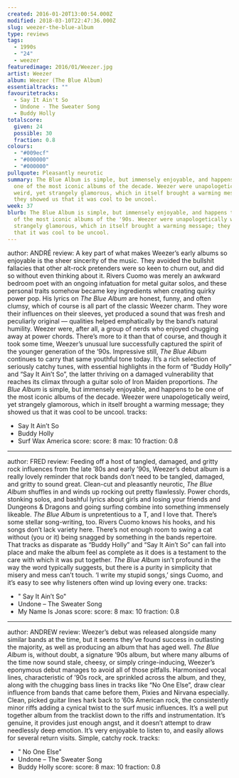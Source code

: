 ```yaml
---
created: 2016-01-20T13:00:54.000Z
modified: 2018-03-10T22:47:36.000Z
slug: weezer-the-blue-album
type: reviews
tags:
  - 1990s
  - "24"
  - weezer
featuredimage: 2016/01/Weezer.jpg
artist: Weezer
album: Weezer (The Blue Album)
essentialtracks: ""
favouritetracks:
  - Say It Ain't So
  - Undone - The Sweater Song
  - Buddy Holly
totalscore:
  given: 24
  possible: 30
  fraction: 0.8
colours:
  - "#009ecf"
  - "#000000"
  - "#000000"
pullquote: Pleasantly neurotic
summary: The Blue Album is simple, but immensely enjoyable, and happens to be
  one of the most iconic albums of the decade. Weezer were unapologetically
  weird, yet strangely glamorous, which in itself brought a warming message;
  they showed us that it was cool to be uncool.
week: 37
blurb: The Blue Album is simple, but immensely enjoyable, and happens to be one
  of the most iconic albums of the '90s. Weezer were unapologetically weird, yet
  strangely glamorous, which in itself brought a warming message; they showed us
  that it was cool to be uncool.
---
```

author: ANDRÉ
review: A key part of what makes Weezer’s early albums so enjoyable is the sheer
  sincerity of the music. They avoided the bullshit fallacies that other
  alt-rock pretenders were so keen to churn out, and did so without even
  thinking about it. Rivers Cuomo was merely an awkward bedroom poet with an
  ongoing infatuation for metal guitar solos, and these personal traits somehow
  became key ingredients when creating quirky power pop. His lyrics on *The Blue
  Album* are honest, funny, and often clumsy, which of course is all part of the
  classic Weezer charm. They wore their influences on their sleeves, yet
  produced a sound that was fresh and peculiarly original — qualities helped
  emphatically by the band’s natural humility. Weezer were, after all, a group
  of nerds who enjoyed chugging away at power chords. There’s more to it than
  that of course, and though it took some time, Weezer’s unusual lure
  successfully captured the spirit of the younger generation of the ‘90s.
  Impressive still, *The Blue Album* continues to carry that same youthful tone
  today. It’s a rich selection of seriously catchy tunes, with essential
  highlights in the form of “Buddy Holly” and “Say It Ain’t So”, the latter
  thriving on a damaged vulnerability that reaches its climax through a guitar
  solo of Iron Maiden proportions. *The Blue Album* is simple, but immensely
  enjoyable, and happens to be one of the most iconic albums of the decade.
  Weezer were unapologetically weird, yet strangely glamorous, which in itself
  brought a warming message; they showed us that it was cool to be uncool.
tracks:
  - Say It Ain’t So
  - ­Buddy Holly
  - ­Surf Wax America
score:
  score: 8
  max: 10
  fraction: 0.8
---
author: FRED
review: Feeding off a host of tangled, damaged, and gritty rock influences from
  the late ’80s and early ’90s, Weezer’s debut album is a really lovely reminder
  that rock bands don’t need to be tangled, damaged, and gritty to sound great.
  Clean-cut and pleasantly neurotic, *The Blue Album* shuffles in and winds up
  rocking out pretty flawlessly. Power chords, stonking solos, and bashful
  lyrics about girls and losing your friends and Dungeons & Dragons and going
  surfing combine into something immensely likeable. *The Blue Album* is
  unpretentious to a T, and I love that. There’s some stellar song-writing, too.
  Rivers Cuomo knows his hooks, and his songs don’t lack variety here. There’s
  not enough room to swing a cat without (you or it) being snagged by something
  in the bands repertoire. That tracks as disparate as “Buddy Holly” and “Say It
  Ain’t So” can fall into place and make the album feel as complete as it does
  is a testament to the care with which it was put together. *The Blue Album*
  isn’t profound in the way the word typically suggests, but there is a purity
  in simplicity that misery and mess can’t touch. ‘I write my stupid songs,’
  sings Cuomo, and it’s easy to see why listeners often wind up loving every
  one.
tracks:
  - " Say It Ain’t So"
  - ­Undone – The Sweater Song
  - ­­My Name Is Jonas
score:
  score: 8
  max: 10
  fraction: 0.8
---
author: ANDREW
review: Weezer’s debut was released alongside many similar bands at the time,
  but it seems they’ve found success in outlasting the majority, as well as
  producing an album that has aged well. *The Blue Album* is, without doubt, a
  signature ’90s album, but where many albums of the time now sound stale,
  cheesy, or simply cringe-inducing, Weezer’s eponymous debut manages to avoid
  all of those pitfalls. Harmonised vocal lines, characteristic of ’90s rock,
  are sprinkled across the album, and they, along with the chugging bass lines
  in tracks like “No One Else”, draw clear influence from bands that came before
  them, Pixies and Nirvana especially. Clean, picked guitar lines hark back to
  ’60s American rock, the consistently minor riffs adding a cynical twist to the
  surf music influences. It’s a well put together album from the tracklist down
  to the riffs and instrumentation. It’s genuine, it provides just enough angst,
  and it doesn’t attempt to draw needlessly deep emotion. It’s very enjoyable to
  listen to, and easily allows for several return visits. Simple, catchy rock.
tracks:
  - " No One Else"
  - ­­Undone – The Sweater Song
  - ­­Buddy Holly
score:
  score: 8
  max: 10
  fraction: 0.8

